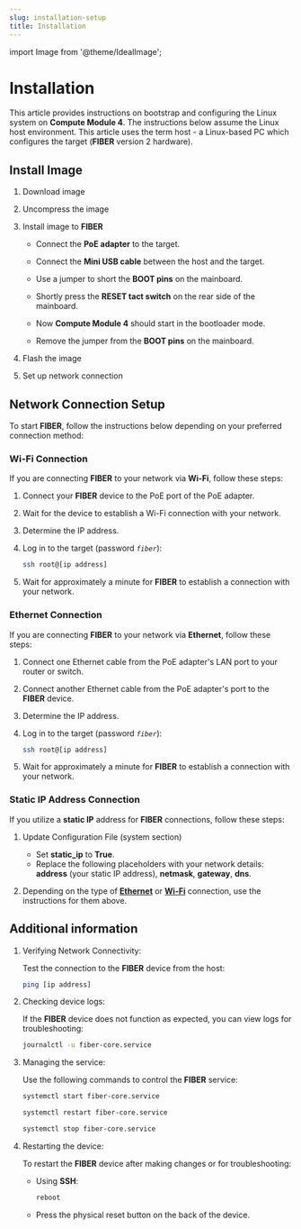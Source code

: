 ```yaml
---
slug: installation-setup
title: Installation
---
```

import Image from '@theme/IdealImage';

# Installation

This article provides instructions on bootstrap and configuring the Linux system on **Compute Module 4**. The instructions below assume the Linux host environment.
This article uses the term host - a Linux-based PC which configures the target (**FIBER** version 2 hardware).

## Install Image

1. Download image

2. Uncompress the image

3. Install image to **FIBER**

    - Connect the **PoE adapter** to the target.
    
    - Connect the **Mini USB cable** between the host and the target.

    - Use a jumper to short the **BOOT pins** on the mainboard.

    - Shortly press the **RESET tact switch** on the rear side of the mainboard.

    - Now **Compute Module 4** should start in the bootloader mode.

    - Remove the jumper from the **BOOT pins** on the mainboard.

4. Flash the image

5. Set up network connection

## Network Connection Setup

To start **FIBER**, follow the instructions below depending on your preferred connection method:

### Wi-Fi Connection

If you are connecting **FIBER** to your network via **Wi-Fi**, follow these steps:

1. Connect your **FIBER** device to the PoE port of the PoE adapter.

2. Wait for the device to establish a Wi-Fi connection with your network.

3. Determine the IP address.

4. Log in to the target (password *`fiber`*):

    ```bash
    ssh root@[ip address]
    ```

5. Wait for approximately a minute for **FIBER** to establish a connection with your network.

### Ethernet Connection

If you are connecting **FIBER** to your network via **Ethernet**, follow these steps:

1. Connect one Ethernet cable from the PoE adapter's LAN port to your router or switch.

2. Connect another Ethernet cable from the PoE adapter's port to the **FIBER** device.

3. Determine the IP address.

4. Log in to the target (password *`fiber`*):

    ```bash
    ssh root@[ip address]
    ```

5. Wait for approximately a minute for **FIBER** to establish a connection with your network.

### Static IP Address Connection

If you utilize a **static IP** address for **FIBER** connections, follow these steps:

1. Update Configuration File (system section)

    - Set **static_ip** to **True**.
    - Replace the following placeholders with your network details: **address** (your static IP address), **netmask**, **gateway**, **dns**.

2. Depending on the type of [**Ethernet**](#ethernet-connection) or [**Wi-Fi**](#wi-fi-connection) connection, use the instructions for them above.

## Additional information

1. Verifying Network Connectivity:

    Test the connection to the **FIBER** device from the host:

    ```bash
    ping [ip address]
    ```
2. Checking device logs:

    If the **FIBER** device does not function as expected, you can view logs for troubleshooting:

   ```bash
   journalctl -u fiber-core.service
   ```
3. Managing the service:

    Use the following commands to control the **FIBER** service:

   ```bash
   systemctl start fiber-core.service

   systemctl restart fiber-core.service

   systemctl stop fiber-core.service
   ```
4. Restarting the device:

    To restart the **FIBER** device after making changes or for troubleshooting:

    - Using **SSH**:

        ```bash
        reboot
        ```

    - Press the physical reset button on the back of the device.
